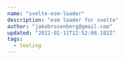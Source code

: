 ```yaml
---
name: "svelte-esm-loader"
description: "esm loader for svelte"
author: "jakobrosenberg@gmail.com"
updated: "2022-02-11T12:52:08.182Z"
tags: 
  - tooling
---
```

